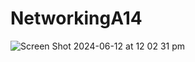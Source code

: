 # NetworkingA14 
![Screen Shot 2024-06-12 at 12 02 31 pm](https://github.com/mooroon/NetworkingA14/assets/169108972/25348764-9655-48c8-991d-210d984c3b9e)
